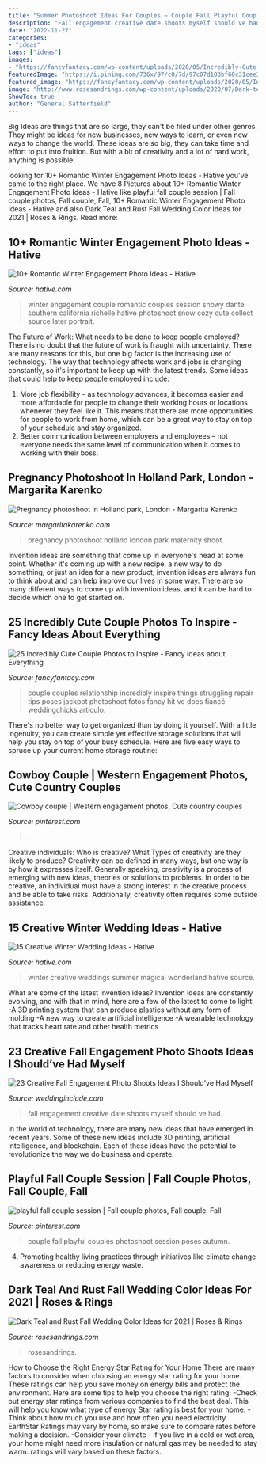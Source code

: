 ```yaml
---
title: "Summer Photoshoot Ideas For Couples ~ Couple Fall Playful Couples Photoshoot Session Poses Autumn"
description: "Fall engagement creative date shoots myself should ve had"
date: "2022-11-27"
categories:
- "ideas"
tags: ["ideas"]
images:
- "https://fancyfantacy.com/wp-content/uploads/2020/05/Incredibly-Cute-Couple-Photos-to-Inspire-8.jpg"
featuredImage: "https://i.pinimg.com/736x/97/c0/7d/97c07d103bf60c31cee31c2e1e19e41e.jpg"
featured_image: "https://fancyfantacy.com/wp-content/uploads/2020/05/Incredibly-Cute-Couple-Photos-to-Inspire-8.jpg"
image: "http://www.rosesandrings.com/wp-content/uploads/2020/07/Dark-teal-and-burnt-orange-rust-fall-wedding-color-ideas-2021-4-600x1371.jpg"
ShowToc: true
author: "General Satterfield"
---
```



Big Ideas are things that are so large, they can't be filed under other genres. They might be ideas for new businesses, new ways to learn, or even new ways to change the world. These ideas are so big, they can take time and effort to put into fruition. But with a bit of creativity and a lot of hard work, anything is possible.

	

		
looking for 10+ Romantic Winter Engagement Photo Ideas - Hative you've came to the right place. We have 8 Pictures about 10+ Romantic Winter Engagement Photo Ideas - Hative like playful fall couple session | Fall couple photos, Fall couple, Fall, 10+ Romantic Winter Engagement Photo Ideas - Hative and also Dark Teal and Rust Fall Wedding Color Ideas for 2021 | Roses &amp; Rings. Read more:
		
    
## 10+ Romantic Winter Engagement Photo Ideas - Hative

<img loading=lazy src="https://hative.com/wp-content/uploads/2014/11/winter-engagement-photo-ideas/2-winter-engagement-photo-ideas.jpg" onerror="this.onerror=null;this.src='https://tse4.mm.bing.net/th?id=OIP.TGao1vCMixZroPvTY1gnxQHaLG&amp;pid=15.1';" alt="10+ Romantic Winter Engagement Photo Ideas - Hative">

_Source: hative.com_

>winter engagement couple romantic couples session snowy dante southern california richelle hative photoshoot snow cozy cute collect source later portrait. 

	

The Future of Work: What needs to be done to keep people employed?
There is no doubt that the future of work is fraught with uncertainty. There are many reasons for this, but one big factor is the increasing use of technology. The way that technology affects work and jobs is changing constantly, so it's important to keep up with the latest trends. Some ideas that could help to keep people employed include: 
1) More job flexibility – as technology advances, it becomes easier and more affordable for people to change their working hours or locations whenever they feel like it. This means that there are more opportunities for people to work from home, which can be a great way to stay on top of your schedule and stay organized. 
2) Better communication between employers and employees – not everyone needs the same level of communication when it comes to working with their boss.

    
## Pregnancy Photoshoot In Holland Park, London - Margarita Karenko

<img loading=lazy src="http://www.margaritakarenko.com/wp-content/uploads/2013/06/06-2622-post/London_pregnancy_maternity_holland_park_portrait_photo_shoot_03.jpg" onerror="this.onerror=null;this.src='https://tse1.mm.bing.net/th?id=OIP.vM2OP8PdBX93a88fMdIlGgHaLH&amp;pid=15.1';" alt="Pregnancy photoshoot in Holland park, London - Margarita Karenko">

_Source: margaritakarenko.com_

>pregnancy photoshoot holland london park maternity shoot. 

	

Invention ideas are something that come up in everyone's head at some point. Whether it's coming up with a new recipe, a new way to do something, or just an idea for a new product, invention ideas are always fun to think about and can help improve our lives in some way. There are so many different ways to come up with invention ideas, and it can be hard to decide which one to get started on.

    
## 25 Incredibly Cute Couple Photos To Inspire - Fancy Ideas About Everything

<img loading=lazy src="https://fancyfantacy.com/wp-content/uploads/2020/05/Incredibly-Cute-Couple-Photos-to-Inspire-8.jpg" onerror="this.onerror=null;this.src='https://tse3.mm.bing.net/th?id=OIP.3eqZx3SRgzaRHXSX3hcOywHaLG&amp;pid=15.1';" alt="25 Incredibly Cute Couple Photos to Inspire - Fancy Ideas about Everything">

_Source: fancyfantacy.com_

>couple couples relationship incredibly inspire things struggling repair tips poses jackpot photoshoot fotos fancy hit ve does fiancé weddingchicks artículo. 

	

There's no better way to get organized than by doing it yourself. With a little ingenuity, you can create simple yet effective storage solutions that will help you stay on top of your busy schedule. Here are five easy ways to spruce up your current home storage routine: 

    
## Cowboy Couple | Western Engagement Photos, Cute Country Couples

<img loading=lazy src="https://i.pinimg.com/736x/97/c0/7d/97c07d103bf60c31cee31c2e1e19e41e.jpg" onerror="this.onerror=null;this.src='https://tse1.mm.bing.net/th?id=OIP.AH_U-YpSQ_U_KI0Tqpy8HAHaLC&amp;pid=15.1';" alt="Cowboy couple | Western engagement photos, Cute country couples">

_Source: pinterest.com_

>. 

	

Creative individuals: Who is creative? What Types of creativity are they likely to produce?
Creativity can be defined in many ways, but one way is by how it expresses itself. Generally speaking, creativity is a process of emerging with new ideas, theories or solutions to problems. In order to be creative, an individual must have a strong interest in the creative process and be able to take risks. Additionally, creativity often requires some outside assistance.

    
## 15 Creative Winter Wedding Ideas - Hative

<img loading=lazy src="https://hative.com/wp-content/uploads/2014/11/winter-wedding-ideas/3-creative-winter-wedding-ideas.jpg" onerror="this.onerror=null;this.src='https://tse3.mm.bing.net/th?id=OIP.DbMGoGUX-h8yTCMJ_SwoiwHaLH&amp;pid=15.1';" alt="15 Creative Winter Wedding Ideas - Hative">

_Source: hative.com_

>winter creative weddings summer magical wonderland hative source. 

	

What are some of the latest invention ideas?
Invention ideas are constantly evolving, and with that in mind, here are a few of the latest to come to light: 
-A 3D printing system that can produce plastics without any form of molding 
-A new way to create artificial intelligence 
-A wearable technology that tracks heart rate and other health metrics

    
## 23 Creative Fall Engagement Photo Shoots Ideas I Should’ve Had Myself

<img loading=lazy src="https://www.weddinginclude.com/wp-content/uploads/2017/06/Fall-save-the-date-photo-ideas.jpg" onerror="this.onerror=null;this.src='https://tse4.mm.bing.net/th?id=OIP.s8tu9105caV0defeutba7AHaLH&amp;pid=15.1';" alt="23 Creative Fall Engagement Photo Shoots Ideas I Should’ve Had Myself">

_Source: weddinginclude.com_

>fall engagement creative date shoots myself should ve had. 

	

In the world of technology, there are many new ideas that have emerged in recent years. Some of these new ideas include 3D printing, artificial intelligence, and blockchain. Each of these ideas have the potential to revolutionize the way we do business and operate.

    
## Playful Fall Couple Session | Fall Couple Photos, Fall Couple, Fall

<img loading=lazy src="https://i.pinimg.com/736x/96/13/2d/96132da8adce2ccd53aa3faa6b22fe10.jpg" onerror="this.onerror=null;this.src='https://tse4.mm.bing.net/th?id=OIP.WczXXrBmAzKtIvg-8KtA5gHaLF&amp;pid=15.1';" alt="playful fall couple session | Fall couple photos, Fall couple, Fall">

_Source: pinterest.com_

>couple fall playful couples photoshoot session poses autumn. 

	

4. Promoting healthy living practices through initiatives like climate change awareness or reducing energy waste. 

    
## Dark Teal And Rust Fall Wedding Color Ideas For 2021 | Roses &amp; Rings

<img loading=lazy src="http://www.rosesandrings.com/wp-content/uploads/2020/07/Dark-teal-and-burnt-orange-rust-fall-wedding-color-ideas-2021-4-600x1371.jpg" onerror="this.onerror=null;this.src='https://tse3.mm.bing.net/th?id=OIP.rgbmUZc8P9qFHj6W9RZeiAHaQ7&amp;pid=15.1';" alt="Dark Teal and Rust Fall Wedding Color Ideas for 2021 | Roses &amp; Rings">

_Source: rosesandrings.com_

>rosesandrings. 

	

How to Choose the Right Energy Star Rating for Your Home
There are many factors to consider when choosing an energy star rating for your home. These ratings can help you save money on energy bills and protect the environment. Here are some tips to help you choose the right rating:
-Check out energy star ratings from various companies to find the best deal. This will help you know what type of energy Star rating is best for your home.
-Think about how much you use and how often you need electricity. EarthStar Ratings may vary by home, so make sure to compare rates before making a decision.
-Consider your climate - if you live in a cold or wet area, your home might need more insulation or natural gas may be needed to stay warm. ratings will vary based on these factors.

